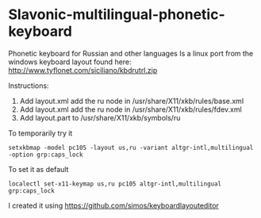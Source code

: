 # Slavonic-multilingual-phonetic-keyboard
Phonetic keyboard for Russian and other languages
Is a linux port from the windows keyboard layout found here: http://www.tyflonet.com/siciliano/kbdrutrl.zip

Instructions:

1. Add layout.xml add the ru node in /usr/share/X11/xkb/rules/base.xml
2. Add layout.xml add the ru node in /usr/share/X11/xkb/rules/fdev.xml
3. Add layout.part to /usr/share/X11/xkb/symbols/ru

To temporarily try it

    setxkbmap -model pc105 -layout us,ru -variant altgr-intl,multilingual -option grp:caps_lock

To set it as default

    localectl set-x11-keymap us,ru pc105 altgr-intl,multilingual grp:caps_lock

I created it using https://github.com/simos/keyboardlayouteditor

